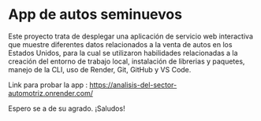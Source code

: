 # App de autos seminuevos

Este proyecto trata de desplegar una aplicación de servicio web interactiva que muestre diferentes datos relacionados a la venta de autos en los Estados Unidos, para la cual se utilizaron habilidades relacionadas a la creación del entorno de trabajo local, instalación de librerias y paquetes, manejo de la CLI, uso de Render, Git, GitHub y VS Code.

Link para probar la app : https://analisis-del-sector-automotriz.onrender.com/

Espero se a de su agrado.
¡Saludos!
